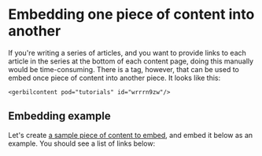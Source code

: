 # Embedding one piece of content into another

If you're writing a series of articles, and you want to provide links to each
article in the series at the bottom of each content page, doing this manually
would be time-consuming. There is a tag, however, that can be used to embed
once piece of content into another piece. It looks like this:

```
<gerbilcontent pod="tutorials" id="wrrrn9zw"/>
```

## Embedding example

Let's create [a sample piece of content to embed](), and embed it below as an
example. You should see a list of links below:

<gerbilcontent pod="tutorials" id="wrrrn9zw"/>
